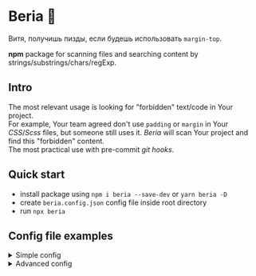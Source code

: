 # Beria 🦅

Витя, получишь пизды, если будешь использовать `margin-top`.    

**npm** package for scanning files and searching content by strings/substrings/chars/regExp.

## Intro

The most relevant usage is looking for "forbidden" text/code in Your project.    
For example, Your team agreed don't use `padding` or `margin` in Your *CSS*/*Scss* files, but someone still uses it. *Beria* will scan Your project and find this "forbidden" content.    
The most practical use with pre-commit *git hooks*.

## Quick start

 * install package using `npm i beria --save-dev` or `yarn beria -D`
 * create `beria.config.json` config file inside root directory
 * run `npx beria`

## Config file examples

<details>
    <summary>Simple config</summary>
    <ul>
        <li>
            Looking for <code>margin-top</code> and <code>margin-right</code> strings in <b>.scss</b> files inside <b>styles</b> folder
        </li>
        <li>
            Package exits with the error if one of these strings was detected
        </li>
    </ul>
    <pre>
    {
        "include": [
            {
                "folder": "styles",
                "fileExtention": "scss",
                "targets": [
                    "margin-top",
                    "margin-right"
                ],
            }
        ]
    }
    </pre>
</details>

<details>
    <summary>Advanced config</summary>
    <ul>
        <li>
            <div>
                Looking for <code>margin-top</code> and <code>margin-right</code> strings in <b>.scss</b> files inside <b>styles</b> folder.
            <div>
            <div>
                <code>Margin-Top</code> or <code>margiN-Right</code> will'nt be founded cause <code>withRegister</code> option is <b>on</b>.
            </div>
        </li>
        <li>
            <div>
                Also looking for <code>zalupa</code> string in <b>.ts</b> files inside <b>types</b> folder.
            <div>
            <div>
                <code>Zalupa</code> or <code>zAlupA</code> strings will be detected cause <code>withRegister</code> option is <b>off</b>.
            </div>
        </li>
        <li>
            package show all founded cases but doesn't exit with the error cause <code>onlyWarning</code> option is <b>on</b>.
        </li>
    </ul>
    <pre>
    {
        "include": [
            {
                "folder": "styles",
                "fileExtention": "scss",
                "targets": [
                    "margin-top",
                    "margin-right"
                ],
                "withRegister": true
            },
            {
                "folder": "types",
                "fileExtention": "ts",
                "targets": [ "zalupa" ],
                "withRegister": false
            },
        ],
        "onlyWarning": true
    }
    </pre>
</details>

<!-- ## Config options

* **include** (type: `object`, required)

  Array of objects for searching forbidden substrings/patterns.    

    * 

* **onlyWarning** (type: `boolean`, default: `false`)

  By default, process exits with error status code if forbidden targets were founded. `onlyWarning: true` will disable this behavior. -->

